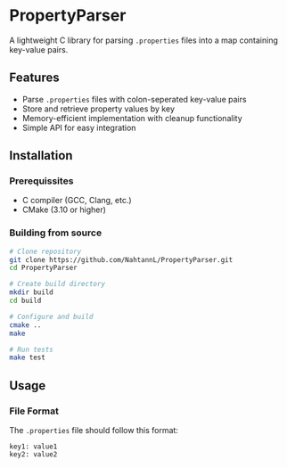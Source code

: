 # PropertyParser

A lightweight C library for parsing `.properties` files into a map containing
key-value pairs.

## Features

- Parse `.properties` files with colon-seperated key-value pairs
- Store and retrieve property values by key
- Memory-efficient implementation with cleanup functionality
- Simple API for easy integration

## Installation

### Prerequissites

- C compiler (GCC, Clang, etc.)
- CMake (3.10 or higher)

### Building from source

```bash
# Clone repository
git clone https://github.com/NahtannL/PropertyParser.git
cd PropertyParser

# Create build directory
mkdir build
cd build

# Configure and build
cmake ..
make

# Run tests
make test

```

## Usage

### File Format
The `.properties` file should follow this format:

```
key1: value1
key2: value2

```